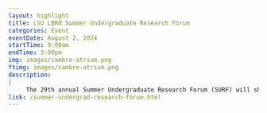 ```yaml
---
layout: highlight
title: LSU LBRN Summer Undergraduate Research Forum
categories: Event
eventDate: August 2, 2024
startTime: 9:00am
endTime: 3:00pm
img: images/cambre-atrium.png
ftimg: images/cambre-atrium.png
description:
|
     The 29th annual Summer Undergraduate Research Forum (SURF) will showcase the numerous undergraduate students who have engaged in summer research projects this year at institutions throughout the LSU System. SURF will take place on Friday, July 28th in the LSU Patrick F. Taylor hall.
link: /summer-undergrad-research-forum.html
---
```



